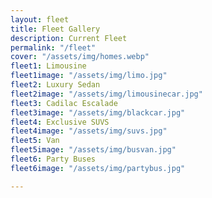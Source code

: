 ```yaml
---
layout: fleet
title: Fleet Gallery
description: Current Fleet
permalink: "/fleet"
cover: "/assets/img/homes.webp"
fleet1: Limousine
fleet1image: "/assets/img/limo.jpg"
fleet2: Luxury Sedan
fleet2image: "/assets/img/limousinecar.jpg"
fleet3: Cadilac Escalade
fleet3image: "/assets/img/blackcar.jpg"
fleet4: Exclusive SUVS
fleet4image: "/assets/img/suvs.jpg"
fleet5: Van
fleet5image: "/assets/img/busvan.jpg"
fleet6: Party Buses
fleet6image: "/assets/img/partybus.jpg"

---
```

